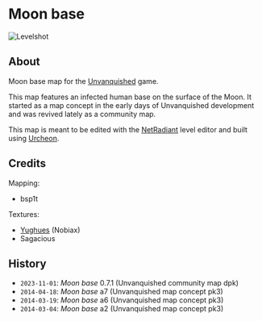 # Moon base

![Levelshot](meta/moonbase/moonbase.webp)


## About

Moon base map for the [Unvanquished](https://unvanquished.net) game.

This map features an infected human base on the surface of the Moon. It started as a map concept in the early days of Unvanquished development and was revived lately as a community map.

This map is meant to be edited with the [NetRadiant](https://netradiant.gitlab.io/) level editor and built using [Urcheon](https://github.com/DaemonEngine/Urcheon).


## Credits

Mapping:

- bsp1t

Textures:

- [Yughues](https://www.deviantart.com/nobiax/) (Nobiax)
- Sagacious


## History

* `2023-11-01`: _Moon base_ 0.7.1 (Unvanquished community map dpk)
* `2014-04-18`: _Moon base_ a7 (Unvanquished map concept pk3)
* `2014-03-19`: _Moon base_ a6 (Unvanquished map concept pk3)
* `2014-03-04`: _Moon base_ a2 (Unvanquished map concept pk3)
